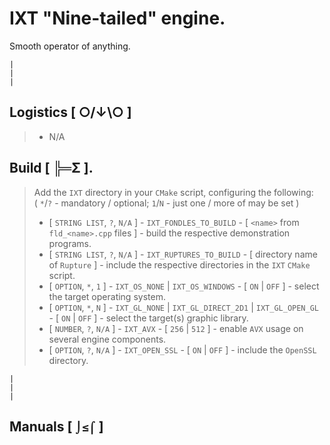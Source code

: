 # IXT "Nine-tailed" engine.

Smooth operator of anything.

`|`<br>`|`<br>`|`<br>

## Logistics [ ○/↓\○ ] 

> - N/A

## Build [ ╠═Σ ].

> Add the `IXT` directory in your `CMake` script, configuring the following: <br>( `*`/`?` - mandatory / optional; `1`/`N` - just one / more of may be set )
> - [ `STRING LIST`, `?`, `N/A` ] - `IXT_FONDLES_TO_BUILD` - [ `<name>` from `fld_<name>.cpp` files ] - build the respective demonstration programs.
> - [ `STRING LIST`, `?`, `N/A` ] - `IXT_RUPTURES_TO_BUILD` - [ directory name of `Rupture` ] - include the respective directories in the `IXT` `CMake` script.
> - [ `OPTION`, `*`, `1` ] - `IXT_OS_NONE` | `IXT_OS_WINDOWS` - [ `ON` | `OFF` ] - select the target operating system.
> - [ `OPTION`, `*`, `N` ] - `IXT_GL_NONE` | `IXT_GL_DIRECT_2D1` | `IXT_GL_OPEN_GL` - [ `ON` | `OFF` ] - select the target(s) graphic library.
> - [ `NUMBER`, `?`, `N/A` ] - `IXT_AVX` - [ `256` | `512` ] - enable `AVX` usage on several engine components.
> - [ `OPTION`, `?`, `N/A` ] - `IXT_OPEN_SSL` - [ `ON` | `OFF` ] - include the `OpenSSL` directory.

`|`<br>`|`<br>`|`<br>

## Manuals [ `⌡≤⌠` ]
